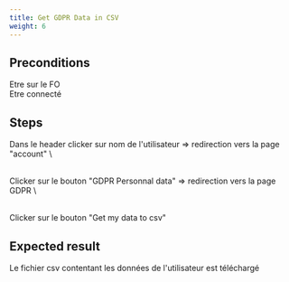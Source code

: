 ```yaml
---
title: Get GDPR Data in CSV
weight: 6
---
```


## Preconditions

Etre sur le FO\
Etre connecté
## Steps

Dans le header clicker sur nom de l'utilisateur => redirection vers la page "account"\
\
Clicker sur le bouton "GDPR Personnal data" => redirection vers la page GDPR\
\
Clicker sur le bouton "Get my data to csv"

## Expected result

Le fichier csv contentant les données de l'utilisateur est téléchargé

